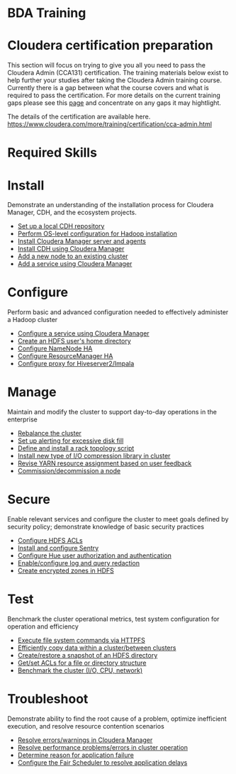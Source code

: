 # BDA Training
# Cloudera certification preparation

This section will focus on trying to give you all you need to pass the Cloudera Admin (CCA131) certification. 
The training materials below exist to help further your studies after taking the Cloudera Admin training course. Currently there is a gap between what the course covers and what is required to pass the certification. For more details on the current training gaps please see this [page](/Cloudera-Admin/Training-Gaps.md) and concentrate on any gaps it may hightlight.

The details of the certification are available here.
https://www.cloudera.com/more/training/certification/cca-admin.html
 
# Required Skills
 
# Install
Demonstrate an understanding of the installation process for Cloudera Manager, CDH, and the ecosystem projects.

- [Set up a local CDH repository](/Cloudera-Admin/CCA131-Required-Skills#set-up-a-local-cdh-repository)
- [Perform OS-level configuration for Hadoop installation](/Cloudera-Admin/CCA131-Required-Skills#perform-os-level-configuration-for-hadoop-installation)
- [Install Cloudera Manager server and agents](/Cloudera-Admin/CCA131-Required-Skills#install-cloudera-manager-server-and-agents)
- [Install CDH using Cloudera Manager](/Cloudera-Admin/CCA131-Required-Skills#install-cdh-using-cloudera-manager)
- [Add a new node to an existing cluster](/Cloudera-Admin/CCA131-Required-Skills#add-a-new-node-to-an-existing-cluster)
- [Add a service using Cloudera Manager](/Cloudera-Admin/CCA131-Required-Skills#add-a-service-using-cloudera-manager)


# Configure
Perform basic and advanced configuration needed to effectively administer a Hadoop cluster

- [Configure a service using Cloudera Manager](/Cloudera-Admin/CCA131-Required-Skills#configure-a-service-using-cloudera-manager)
- [Create an HDFS user's home directory](/Cloudera-Admin/CCA131-Required-Skills#create-an-hdfs-users-home-directory)
- [Configure NameNode HA](/Cloudera-Admin/CCA131-Required-Skills#configure-namenode-ha)
- [Configure ResourceManager HA](/Cloudera-Admin/CCA131-Required-Skills#configure-resourcemanager-ha)
- [Configure proxy for Hiveserver2/Impala](/Cloudera-Admin/CCA131-Required-Skills#configure-proxy-for-hiveserver2impala)

 
# Manage
Maintain and modify the cluster to support day-to-day operations in the enterprise

- [Rebalance the cluster](/Cloudera-Admin/CCA131-Required-Skills#manage)
- [Set up alerting for excessive disk fill](/Cloudera-Admin/CCA131-Required-Skills#set-up-alerting-for-excessive-disk-fill)
- [Define and install a rack topology script](Cloudera-Admin/CCA131-Required-Skills#define-and-install-a-rack-topology-script)
- [Install new type of I/O compression library in cluster](/Cloudera-Admin/CCA131-Required-Skills#install-new-type-of-io-compression-library-in-cluster)
- [Revise YARN resource assignment based on user feedback](/Cloudera-Admin/CCA131-Required-Skills#revise-yarn-resource-assignment-based-on-user-feedback)
- [Commission/decommission a node](/Cloudera-Admin/CCA131-Required-Skills#commissiondecommission-a-node)


# Secure
Enable relevant services and configure the cluster to meet goals defined by security policy; demonstrate knowledge of basic security practices

- [Configure HDFS ACLs](/Cloudera-Admin/CCA131-Required-Skills#configure-hdfs-acls)
- [Install and configure Sentry](/Cloudera-Admin/CCA131-Required-Skills#install-and-configure-sentry)
- [Configure Hue user authorization and authentication](/Cloudera-Admin/CCA131-Required-Skills#configure-hue-user-authorization-and-authentication)
- [Enable/configure log and query redaction](/Cloudera-Admin/CCA131-Required-Skills#enableconfigure-log-and-query-redaction)
- [Create encrypted zones in HDFS](/Cloudera-Admin/CCA131-Required-Skills#create-encrypted-zones-in-hdfs)


# Test
Benchmark the cluster operational metrics, test system configuration for operation and efficiency

- [Execute file system commands via HTTPFS](/Cloudera-Admin/CCA131-Required-Skills#execute-file-system-commands-via-httpfs)
- [Efficiently copy data within a cluster/between clusters](/Cloudera-Admin/CCA131-Required-Skills#efficiently-copy-data-within-a-clusterbetween-clusters)
- [Create/restore a snapshot of an HDFS directory](/Cloudera-Admin/CCA131-Required-Skills#createrestore-a-snapshot-of-an-hdfs-directory)
- [Get/set ACLs for a file or directory structure](/Cloudera-Admin/CCA131-Required-Skills#getset-acls-for-a-file-or-directory-structure)
- [Benchmark the cluster (I/O, CPU, network)](/Cloudera-Admin/CCA131-Required-Skills#benchmark-the-cluster-io-cpu-network)


# Troubleshoot
Demonstrate ability to find the root cause of a problem, optimize inefficient execution, and resolve resource contention scenarios

- [Resolve errors/warnings in Cloudera Manager](/Cloudera-Admin/CCA131-Required-Skills#resolve-errorswarnings-in-cloudera-manager)
- [Resolve performance problems/errors in cluster operation](/Cloudera-Admin/CCA131-Required-Skills#resolve-performance-problemserrors-in-cluster-operation)
- [Determine reason for application failure](/Cloudera-Admin/CCA131-Required-Skills#determine-reason-for-application-failure)
- [Configure the Fair Scheduler to resolve application delays](/Cloudera-Admin/CCA131-Required-Skills#configure-the-fair-scheduler-to-resolve-application-delays)
